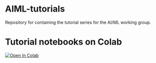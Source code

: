 # AIML-tutorials
Repository for containing the tutorial series for the AI/ML working group.

# Tutorial notebooks on Colab
[![Open In Colab](https://colab.research.google.com/assets/colab-badge.svg)](https://colab.research.google.com/github/x94carbone/AIML-tutorials/blob/master/beginner/001_NumPy.ipynb)
